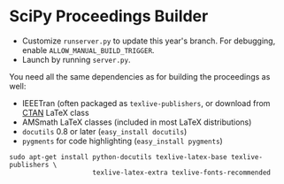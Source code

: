 # SciPy Proceedings Builder

- Customize `runserver.py` to update this year's branch.
  For debugging, enable ``ALLOW_MANUAL_BUILD_TRIGGER``.
- Launch by running `server.py`.

You need all the same dependencies as for building the proceedings as well:

 - IEEETran (often packaged as ``texlive-publishers``, or download from
   [CTAN](http://www.ctan.org/tex-archive/macros/latex/contrib/IEEEtran/)
   LaTeX class
 - AMSmath LaTeX classes (included in most LaTeX distributions)
 - `docutils` 0.8 or later (``easy_install docutils``)
 - `pygments` for code highlighting (``easy_install pygments``)


```
sudo apt-get install python-docutils texlive-latex-base texlive-publishers \
                     texlive-latex-extra texlive-fonts-recommended
```
